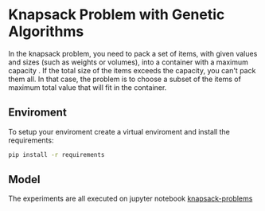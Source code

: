 # Knapsack Problem with Genetic Algorithms
In the knapsack problem, you need to pack a set of items, with given values and sizes (such as weights or volumes), into a container with a maximum capacity . If the total size of the items exceeds the capacity, you can't pack them all. In that case, the problem is to choose a subset of the items of maximum total value that will fit in the container.

## Enviroment

To setup your enviroment create a virtual enviroment and install the requirements:  

``` bash
pip install -r requirements
```

## Model

The experiments are all executed on jupyter notebook [knapsack-problems](notebooks/knapsack-problem.ipynb)